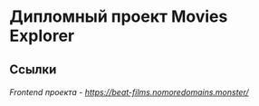 # Дипломный проект Movies Explorer

## Ссылки
###### Frontend проекта - https://beat-films.nomoredomains.monster/